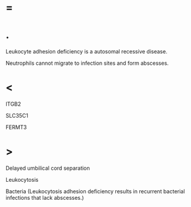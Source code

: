 # =

# .

Leukocyte adhesion deficiency is a autosomal recessive disease.

Neutrophils cannot migrate to infection sites and form abscesses.

# <

ITGB2

SLC35C1

FERMT3

# >

Delayed umbilical cord separation

Leukocytosis

Bacteria (Leukocytosis adhesion deficiency results in recurrent bacterial infections that lack abscesses.)
